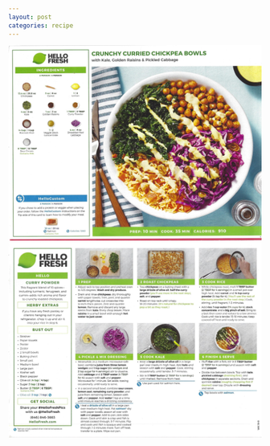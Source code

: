 ```yaml
---
layout: post
categories: recipe
---
```


![alt text](/media/Hello_Fresh/Scan_0047.jpg "Crunchy Curried Chickpea Bowls Front")
![alt text](/media/Hello_Fresh/Scan_0048.jpg "Crunchy Curried Chickpea Bowls Back")
